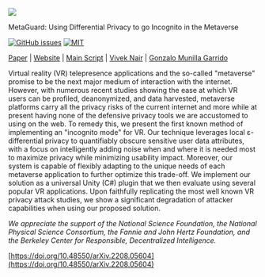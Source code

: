 ![](./Images/banner.png)

MetaGuard: Using Differential Privacy to go Incognito in the Metaverse

[![GitHub issues](https://img.shields.io/github/issues/MetaGuard/MetaGuard)](https://github.com/MetaGuard/MetaGuard/issues)
[![MIT](https://img.shields.io/badge/license-MIT-brightgreen.svg)](https://github.com/MetaGuard/MetaGuard/blob/master/LICENSE)

[Paper](https://arxiv.org/abs/2208.05604) |
[Website](https://rdi.berkeley.edu/metaguard/) |
[Main Script](https://github.com/MetaGuard/MetaGuard/blob/main/Assets/MetaGuard.cs) |
[Vivek Nair](https://github.com/VCNinc) |
[Gonzalo Munilla Garrido](https://github.com/gonzalo-munillag)

Virtual reality (VR) telepresence applications and the so-called "metaverse" promise to be the next major medium of interaction with the internet. However, with numerous recent studies showing the ease at which VR users can be profiled, deanonymized, and data harvested, metaverse platforms carry all the privacy risks of the current internet and more while at present having none of the defensive privacy tools we are accustomed to using on the web. To remedy this, we present the first known method of implementing an "incognito mode" for VR. Our technique leverages local ε-differential privacy to quantifiably obscure sensitive user data attributes, with a focus on intelligently adding noise when and where it is needed most to maximize privacy while minimizing usability impact. Moreover, our system is capable of flexibly adapting to the unique needs of each metaverse application to further optimize this trade-off. We implement our solution as a universal Unity (C#) plugin that we then evaluate using several popular VR applications. Upon faithfully replicating the most well known VR privacy attack studies, we show a significant degradation of attacker capabilities when using our proposed solution.

_We appreciate the support of the National Science Foundation, the National Physical Science Consortium, the Fannie and John Hertz Foundation, and the Berkeley Center for Responsible, Decentralized Intelligence._

[https://doi.org/10.48550/arXiv.2208.05604](https://doi.org/10.48550/arXiv.2208.05604)
